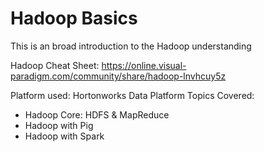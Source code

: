 # Hadoop Basics
This is an broad introduction to the Hadoop understanding

Hadoop Cheat Sheet: https://online.visual-paradigm.com/community/share/hadoop-lnvhcuy5z

Platform used: Hortonworks Data Platform
Topics Covered:
  * Hadoop Core: HDFS & MapReduce
  * Hadoop with Pig
  * Hadoop with Spark

